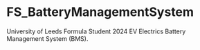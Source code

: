 # FS_BatteryManagementSystem
University of Leeds Formula Student 2024 EV Electrics Battery Management System (BMS).
